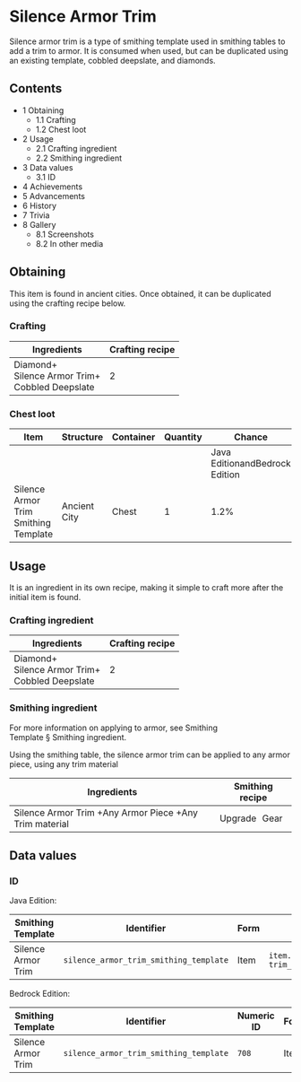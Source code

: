 # Silence Armor Trim
Silence armor trim is a type of smithing template used in smithing tables to add a trim to armor. It is consumed when used, but can be duplicated using an existing template, cobbled deepslate, and diamonds.

## Contents
- 1 Obtaining
	- 1.1 Crafting
	- 1.2 Chest loot
- 2 Usage
	- 2.1 Crafting ingredient
	- 2.2 Smithing ingredient
- 3 Data values
	- 3.1 ID
- 4 Achievements
- 5 Advancements
- 6 History
- 7 Trivia
- 8 Gallery
	- 8.1 Screenshots
	- 8.2 In other media

## Obtaining
This item is found in ancient cities. Once obtained, it can be duplicated using the crafting recipe below.

### Crafting
| Ingredients                                            | Crafting recipe |
|--------------------------------------------------------|-----------------|
| Diamond+<br/>Silence Armor Trim+<br/>Cobbled Deepslate | 2               |

### Chest loot
| Item                                 | Structure    | Container | Quantity | Chance                         |
|--------------------------------------|--------------|-----------|----------|--------------------------------|
|                                      |              |           |          | Java EditionandBedrock Edition |
| Silence Armor Trim Smithing Template | Ancient City | Chest     | 1        | 1.2%                           |

## Usage
It is an ingredient in its own recipe, making it simple to craft more after the initial item is found.

### Crafting ingredient
| Ingredients                                            | Crafting recipe |
|--------------------------------------------------------|-----------------|
| Diamond+<br/>Silence Armor Trim+<br/>Cobbled Deepslate | 2               |

### Smithing ingredient
For more information on applying to armor, see Smithing Template § Smithing ingredient.

Using the smithing table, the silence armor trim can be applied to any armor piece, using any trim material

| Ingredients                                            | Smithing recipe |
|--------------------------------------------------------|-----------------|
| Silence Armor Trim +Any Armor Piece +Any Trim material | Upgrade Gear    |

## Data values
### ID
Java Edition:

| Smithing Template  | Identifier                             | Form | Translation key                                                                            |
|--------------------|----------------------------------------|------|--------------------------------------------------------------------------------------------|
| Silence Armor Trim | `silence_armor_trim_smithing_template` | Item | `item.minecraft.silence_armor_trim_smithing_template`<br/>`trim_pattern.minecraft.silence` |

Bedrock Edition:

| Smithing Template  | Identifier                             | Numeric ID | Form | Translation key                                               |
|--------------------|----------------------------------------|------------|------|---------------------------------------------------------------|
| Silence Armor Trim | `silence_armor_trim_smithing_template` | `708`      | Item | `item.smithing_template.name`<br/>`trim_pattern.silence.name` |


